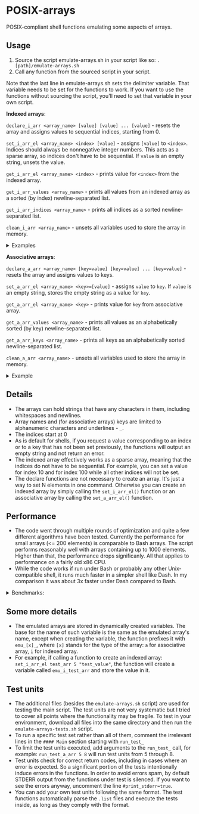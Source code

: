 # POSIX-arrays
POSIX-compliant shell functions emulating some aspects of arrays.

## Usage
1) Source the script emulate-arrays.sh in your script like so: `. [path]/emulate-arrays.sh`
2) Call any function from the sourced script in your script.

Note that the last line in emulate-arrays.sh sets the delimiter variable. That variable needs to be set for the functions to work. If you want to use the functions without sourcing the script, you'll need to set that variable in your own script.

**Indexed arrays**:

`declare_i_arr <array_name> [value] [value] ... [value]` - resets the array and assigns values to sequential indices, starting from 0.

`set_i_arr_el <array_name> <index> [value]` - assigns `[value]` to `<index>`. Indices should always be nonnegative integer numbers. This acts as a sparse array, so indices don't have to be sequential. If `value` is an empty string, unsets the value.

`get_i_arr_el <array_name> <index>` - prints value for `<index>` from the indexed array.

`get_i_arr_values <array_name>` - prints all values from an indexed array as a sorted (by index) newline-separated list.

`get_i_arr_indices <array_name>` - prints all indices as a sorted newline-separated list.

`clean_i_arr <array_name>` - unsets all variables used to store the array in memory.

<details> <summary> Examples </summary>
Input:

```
set_i_arr_el test_arr 10 some_val
get_i_arr_el test_arr 10
```

Output: `some_val`

Input:

```
declare_i_arr test_arr val1 val2 "val 123 etc"
get_i_arr_el test_arr 2
```

Output: `val3 123 etc`
</details>

**Associative arrays**:

`declare_a_arr <array_name> [key=value] [key=value] ... [key=value]` - resets the array and assigns values to keys.

`set_a_arr_el <array_name> <key>=[value]` - assigns `value` to `key`. If `value` is an empty string, stores the empty string as a value for `key`.

`get_a_arr_el <array_name> <key>` - prints value for `key` from associative array.

`get_a_arr_values <array_name>` - prints all values as an alphabetically sorted (by key) newline-separated list.

`get_a_arr_keys <array_name>` - prints all keys as an alphabetically sorted newline-separated list.

`clean_a_arr <array_name>` - unsets all variables used to store the array in memory.

<details> <summary> Example </summary>

Input:

```
set_a_arr_el test_arr some_key="this is a test"
get_a_arr_el test_arr some_key
```

Output: `this is a test`
</details>

## Details
- The arrays can hold strings that have any characters in them, including whitespaces and newlines.
- Array names and (for associative arrays) keys are limited to alphanumeric characters and underlines - `_`.
- The indices start at 0
- As is default for shells, if you request a value corresponding to an index or to a key that has not been set previously, the functions will output an empty string and not return an error.
- The indexed array effectively works as a sparse array, meaning that the indices do not have to be sequential. For example, you can set a value for index 10 and for index 100 while all other indices will not be set.
- The declare functions are not necessary to create an array. It's just a way to set N elements in one command. Otherwise you can create an indexed array by simply calling the `set_i_arr_el()` function or an associative array by calling the `set_a_arr_el()` function.

## Performance
- The code went through multiple rounds of optimization and quite a few different algorithms have been tested. Currently the performance for small arrays (<= 200 elements) is comparable to Bash arrays. The script performs reasonably well with arrays containing up to 1000 elements. Higher than that, the performance drops significanly. All that applies to performance on a fairly old x86 CPU.
- While the code works if run under Bash or probably any other Unix-compatible shell, it runs much faster in a simpler shell like Dash. In my comparison it was about 3x faster under Dash compared to Bash.

<details> <summary> Benchmarks: </summary>

Measured on i7-4770 with 40-characters strings in each element. For associative arrays, measured with 16-18 characters keys.

10 elements array:

| Array type     |    Test              |       Time  |
| -------------|------------------------------|-------|
| Indexed    |   set all elements one by one  | 1ms   |
| Indexed    |   get all elements one by one  | 1ms   |
| Indexed    |   get all elements    |          2ms   |
| Associative  | set all elements one by one  | 1ms   |
| Associative  | get all elements one by one  | 1ms   |
| Associative  | get all elements    |          2ms   |

100 elements array:

| Array type     |    Test              |       Time  |
| -------------|------------------------------|-------|
| Indexed    |   set all elements one by one  | 3ms   |
| Indexed    |   get all elements one by one  | 3ms   |
| Indexed    |   get all elements    |          2ms   |
| Associative  | set all elements one by one  | 3ms   |
| Associative  | get all elements one by one  | 3ms   |
| Associative  | get all elements    |          2ms   |

500 elements array:

| Array type     |    Test              |       Time  |
| -------------|------------------------------|-------|
| Indexed    |   set all elements one by one  | 11ms  |
| Indexed    |   get all elements one by one  | 7ms   |
| Indexed    |   get all elements    |          4ms   |
| Associative  | set all elements one by one  | 14ms  |
| Associative  | get all elements one by one  | 7ms   |
| Associative  | get all elements    |          4ms   |

1000 elements array:

| Array type     |    Test              |       Time  |
| -------------|------------------------------|-------|
| Indexed    |   set all elements one by one  | 18ms  |
| Indexed    |   get all elements one by one  | 14ms  |
| Indexed    |   get all elements    |      7ms   |
| Associative  | set all elements one by one  | 27ms  |
| Associative  | get all elements one by one  | 15ms  |
| Associative  | get all elements        |      7ms   |

5000 elements array:

| Array type     |    Test          |           Time  |
| -------------|------------------------------|-------|
| Indexed    |   set all elements one by one  | 135ms |
| Indexed    |   get all elements one by one  | 90ms  |
| Indexed    |   get all elements        |      80ms  |
| Associative  | set all elements one by one  | 340ms |
| Associative  | get all elements one by one  |  90ms |
| Associative  | get all elements        |      50ms  |

10000 elements array:

| Array type     |    Test          |           Time  |
| -------------|------------------------------|-------|
| Indexed    |   set all elements one by one  | 500ms |
| Indexed    |   get all elements one by one  | 200ms |
| Indexed    |   get all elements        |      320ms |
| Associative  | set all elements one by one  |1280ms |
| Associative  | get all elements one by one  | 230ms |
| Associative  | get all elements        |      160ms |

</details>

## Some more details
- The emulated arrays are stored in dynamically created variables. The base for the name of such variable is the same as the emulated array's name, except when creating the variable, the function prefixes it with `emu_[x]_`, where `[x]` stands for the type of the array: `a` for associative array, `i` for indexed array.
- For example, if calling a function to create an indexed array: `set_i_arr_el test_arr 5 "test_value"`, the function will create a variable called `emu_i_test_arr` and store the value in it.

## Test units
- The additional files (besides the `emulate-arrays.sh` script) are used for testing the main script. The test units are not very systematic but I tried to cover all points where the functionality may be fragile. To test in your environment, download all files into the same directory and then run the `emulate-arrays-tests.sh` script.
- To run a specific test set rather than all of them, comment the irrelevant lines in the `#### Main` section starting with `run_test_`
- To limit the test units executed, add arguments to the `run_test_` call, for example: `run_test_a_arr 5 8` will run test units from 5 through 8.
- Test units check for correct return codes, including in cases where an error is expected. So a significant portion of the tests intentionally induce errors in the functions. In order to avoid errors spam, by default STDERR output from the functions under test is silenced. If you want to see the errors anyway, uncomment the line `#print_stderr=true`.
- You can add your own test units following the same format. The test functions automatically parse the `.list` files and execute the tests inside, as long as they comply with the format.

